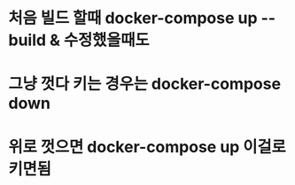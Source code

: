 # 처음 빌드 할때 docker-compose up --build & 수정했을때도
# 그냥 껏다 키는 경우는 docker-compose down
# 위로 껏으면 docker-compose up 이걸로 키면됨
